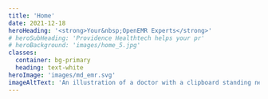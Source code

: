 ```yaml
---
title: 'Home'
date: 2021-12-18
heroHeading: '<strong>Your&nbsp;OpenEMR Experts</strong>'
# heroSubHeading: 'Providence Healthtech helps your pr'
# heroBackground: 'images/home_5.jpg'
classes:
  container: bg-primary
  heading: text-white
heroImage: 'images/md_emr.svg'
imageAltText: 'An illustration of a doctor with a clipboard standing next to a virtual version of a patients medical chart with a a pencil and checklist on the floor along with a row of prescription pills all on a light purple background.'
---
```

